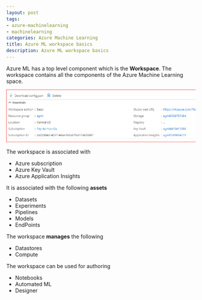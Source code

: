 ```yaml
---
layout: post
tags:
- azure-machinelearning
- machinelearning
categories: Azure Machine Learning
title: Azure ML workspace basics
description: Azure ML workspace basics
---
```



Azure ML has a top level component which is the **Workspace**. The workspace contains all the components of the Azure Machine Learning space.  

<img src="/img/AzureML/workspace.png">

The workspace is associated with  

* Azure subscription  
* Azure Key Vault
* Azure Application Insights  

It is associated with the following **assets**  

* Datasets  
* Experiments  
* Pipelines
* Models
* EndPoints  

The workspace **manages** the following

* Datastores
* Compute  

The workspace can be used for authoring

* Notebooks  
* Automated ML
* Designer

